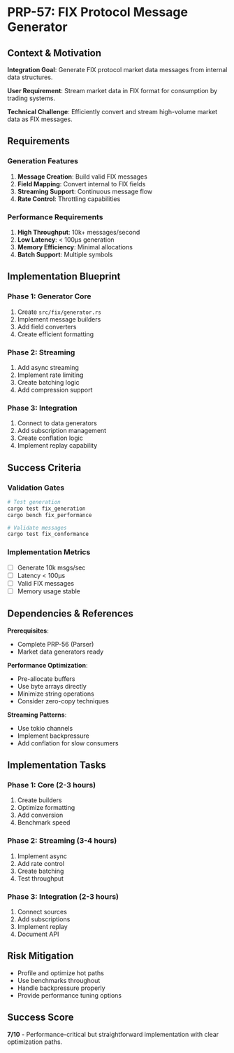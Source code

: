 # PRP-57: FIX Protocol Message Generator

## Context & Motivation

**Integration Goal**: Generate FIX protocol market data messages from internal data structures.

**User Requirement**: Stream market data in FIX format for consumption by trading systems.

**Technical Challenge**: Efficiently convert and stream high-volume market data as FIX messages.

## Requirements

### Generation Features
1. **Message Creation**: Build valid FIX messages
2. **Field Mapping**: Convert internal to FIX fields
3. **Streaming Support**: Continuous message flow
4. **Rate Control**: Throttling capabilities

### Performance Requirements
1. **High Throughput**: 10k+ messages/second
2. **Low Latency**: < 100μs generation
3. **Memory Efficiency**: Minimal allocations
4. **Batch Support**: Multiple symbols

## Implementation Blueprint

### Phase 1: Generator Core
1. Create `src/fix/generator.rs`
2. Implement message builders
3. Add field converters
4. Create efficient formatting

### Phase 2: Streaming
1. Add async streaming
2. Implement rate limiting
3. Create batching logic
4. Add compression support

### Phase 3: Integration
1. Connect to data generators
2. Add subscription management
3. Create conflation logic
4. Implement replay capability

## Success Criteria

### Validation Gates
```bash
# Test generation
cargo test fix_generation
cargo bench fix_performance

# Validate messages
cargo test fix_conformance
```

### Implementation Metrics
- [ ] Generate 10k msgs/sec
- [ ] Latency < 100μs
- [ ] Valid FIX messages
- [ ] Memory usage stable

## Dependencies & References

**Prerequisites**:
- Complete PRP-56 (Parser)
- Market data generators ready

**Performance Optimization**:
- Pre-allocate buffers
- Use byte arrays directly
- Minimize string operations
- Consider zero-copy techniques

**Streaming Patterns**:
- Use tokio channels
- Implement backpressure
- Add conflation for slow consumers

## Implementation Tasks

### Phase 1: Core (2-3 hours)
1. Create builders
2. Optimize formatting
3. Add conversion
4. Benchmark speed

### Phase 2: Streaming (3-4 hours)
1. Implement async
2. Add rate control
3. Create batching
4. Test throughput

### Phase 3: Integration (2-3 hours)
1. Connect sources
2. Add subscriptions
3. Implement replay
4. Document API

## Risk Mitigation
- Profile and optimize hot paths
- Use benchmarks throughout
- Handle backpressure properly
- Provide performance tuning options

## Success Score
**7/10** - Performance-critical but straightforward implementation with clear optimization paths.